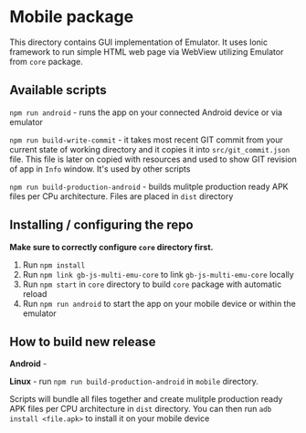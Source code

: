 # Mobile package

This directory contains GUI implementation of Emulator. It uses Ionic framework to run simple HTML web page via WebView utilizing Emulator from `core` package.

## Available scripts

`npm run android` - runs the app on your connected Android device or via emulator

`npm run build-write-commit` - it takes most recent GIT commit from your current state of working directory and it copies it into `src/git_commit.json` file. This file is later on copied with resources and used to show GIT revision of app in `Info` window. It's used by other scripts

`npm run build-production-android` - builds mulitple production ready APK files per CPu architecture. Files are placed in `dist` directory

## Installing / configuring the repo

**Make sure to correctly configure `core` directory first.**

1. Run `npm install`
2. Run `npm link gb-js-multi-emu-core` to link `gb-js-multi-emu-core` locally
3. Run `npm start` in `core` directory to build `core` package with automatic reload
4. Run `npm run android` to start the app on your mobile device or within the emulator

## How to build new release

**Android** - 

**Linux** - run `npm run build-production-android` in `mobile` directory.

Scripts will bundle all files together and create mulitple production ready APK files per CPU architecture in `dist` directory. You can then run `adb install <file.apk>` to install it on your mobile device
